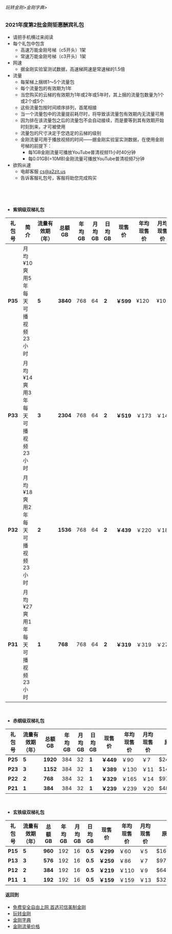 ###### 玩转金刚>金刚字典>
### 2021年度第2批金刚钜惠酬宾礼包
- 请把手机横过来阅读
- 每个礼包中包含
  - 高速万能金刚号梯（c5开头）1架
  - 常速万能金刚号梯（c3开头）1架
- 网速
  - 据金刚实验室测试数据，高速梯网速是常速梯的1.5倍
- 流量
  - 每架梯上捆绑1～5个流量包
  - 每个流量包的有效期为1年
  - 当您购买的云梯的有效期为1年或2年或5年时，其上捆的流量包数量为1个或2个或5个
  - 这些流量包按时间顺序排列，首尾相接
  - 当一个流量包中的流量提前耗尽时，将导致该流量包有效期内无流量可用
  - 因为排在该流量包之后的流量包不会自动接续，而是要等到其有效期开始时刻到来，才可被使用
  - 流量包的尺寸决定于您选定的云梯的级别
  - 金刚流量可用于播放视频的时间——据金刚实验室实测数据，在使用金刚号梯的前提下：
    - 每1GB金刚流量可播放YouTube普清视频11小时40分钟
    - 每0.01GB(=10MB)金刚流量可播放YouTube普清视频7分钟
- 欲购从速 
  - 电邮客服 cs@a2zit.us 
  - 告诉客服礼包号，客服将助您完成购买
<br>
<br>
<br>


- <strong>紫铜级双梯礼包</strong>

|礼包号|  简            介  |流量有效期（年）|总额GB|年均GB|月均GB|日均GB|现售价|年均现售价|月均现售价|原价|限售（份）|
|-----|---------------|-|--------|--------|---------|---|----|---|------|--|--|
|<strong> P35 </strong> |月均¥10爽用5年每天可播视频23小时|<strong> 5 </strong> |<strong>3840</strong>|768|64|<strong>2</strong>|<strong>￥599</strong>|¥120| ¥10|$364.50|10,000|
|<strong> P33 </strong> |月均¥14爽用3年每天可播视频23小时|<strong> 3 </strong> |<strong>2304</strong>|768|64|<strong>2</strong>|<strong>￥519</strong>|￥173|￥14|$218.70|10,000|
|<strong> P32 </strong> |月均¥18爽用2年每天可播视频23小时|<strong> 2 </strong> |<strong>1536</strong>|768|64|<strong>2</strong>|<strong>￥439</strong>|￥220|￥18|$145.80|10,000|
|<strong> P31 </strong> |月均¥27爽用1年每天可播视频23小时|<strong> 1 </strong> |<strong>768 </strong>|768|64|<strong>2</strong>|<strong>￥319</strong>|￥319|￥27| $72.90|10,000|

<br>

- <strong>赤纲级双梯礼包</strong>

|礼包号| 流量有效期（年）|总额GB|年均GB|月均GB|日均GB|现售价|年均现售价|月均现售价|原价|限售（份）|
|-----|--|--------|--------|---------|---|---|---|-------|--|--|
|<strong>P25</strong>|<strong>5</strong>|<strong>1920</strong>|384|32| <strong>1</strong>|<strong>￥449 </strong>|￥90 | ￥7|$243.00|10,000|
|<strong>P23</strong>|<strong>3</strong>|<strong>1152</strong>|384|32| <strong>1</strong>|<strong>￥389 </strong>|￥130|￥11|$145.80|10,000|
|<strong>P22</strong>|<strong>2</strong>|<strong> 768</strong>|384|32| <strong>1</strong>|<strong>￥329 </strong>|￥165|￥14| $97.20|10,000|
|<strong>P21</strong>|<strong>1</strong>|<strong> 384</strong>|384|32| <strong>1</strong>|<strong>￥239 </strong>|￥239|￥20| $48.60|10,000|

<br>

- <strong>玄铁级双梯礼包</strong>

|礼包号|流量有效期（年）|总额GB|年均GB|月均GB|日均GB|现售价|年均现售价|月均现售价|原价|限售（份）|
|-----|-------------|------|-----|-----|------|-----|--------|--------|----|----|
| <strong> P15 </strong>|<strong>5</strong>|<strong>960</strong>|192|16|<strong>0.5</strong>|<strong>￥299</strong>| ￥60| ￥5|$162.00|10,000|
| <strong> P13 </strong>|<strong>3</strong>|<strong>576</strong>|192|16|<strong>0.5</strong>|<strong>￥259</strong>| ￥86| ￥7| $97.20|10,000|
| <strong> P12 </strong>|<strong>2</strong>|<strong>384</strong>|192|16|<strong>0.5</strong>|<strong>￥219</strong>|￥110| ￥9| $64.80|10,000|
| <strong> P11 </strong>|<strong>1</strong>|<strong>192</strong>|192|16|<strong>0.5</strong>|<strong>￥159</strong>|￥159|￥13| $32.40|10,000|




#### 返回到
- [免费安全自由上网 首选可信美制金刚](https://github.com/a2zitpro/web/blob/master/%E5%BE%80%E5%90%8E%E7%BF%BB.md)
- [玩转金刚](https://github.com/a2zitpro/web/blob/master/LadderFree/A.md)
- [金刚字典](https://github.com/a2zitpro/web/blob/master/LadderFree/kkDictionary/KKDictionary.md)
- [金刚流量价格](https://github.com/a2zitpro/web/blob/master/LadderFree/kkDictionary/Price/KKDTPrice.md)



